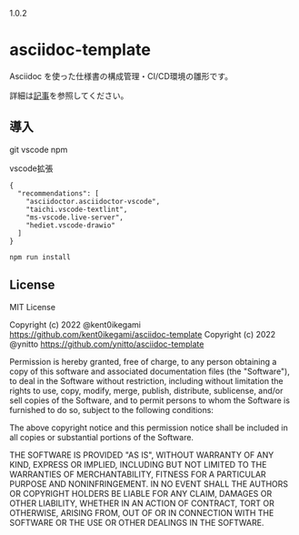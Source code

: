 1.0.2

# asciidoc-template

Asciidoc を使った仕様書の構成管理・CI/CD環境の雛形です。

詳細は[記事](https://qiita.com/ynitto/items/fa44aae90c927e52613c)を参照してください。


## 導入

git
vscode
npm

vscode拡張
```
{
  "recommendations": [
    "asciidoctor.asciidoctor-vscode",
    "taichi.vscode-textlint",
    "ms-vscode.live-server",
    "hediet.vscode-drawio"
  ]
}
```

```
npm run install
```

## License

MIT License

Copyright (c) 2022 @kent0ikegami <add aws deploy settings> https://github.com/kent0ikegami/asciidoc-template
Copyright (c) 2022 @ynitto <original> https://github.com/ynitto/asciidoc-template

Permission is hereby granted, free of charge, to any person obtaining a copy
of this software and associated documentation files (the "Software"), to deal
in the Software without restriction, including without limitation the rights
to use, copy, modify, merge, publish, distribute, sublicense, and/or sell
copies of the Software, and to permit persons to whom the Software is
furnished to do so, subject to the following conditions:

The above copyright notice and this permission notice shall be included in all
copies or substantial portions of the Software.

THE SOFTWARE IS PROVIDED "AS IS", WITHOUT WARRANTY OF ANY KIND, EXPRESS OR
IMPLIED, INCLUDING BUT NOT LIMITED TO THE WARRANTIES OF MERCHANTABILITY,
FITNESS FOR A PARTICULAR PURPOSE AND NONINFRINGEMENT. IN NO EVENT SHALL THE
AUTHORS OR COPYRIGHT HOLDERS BE LIABLE FOR ANY CLAIM, DAMAGES OR OTHER
LIABILITY, WHETHER IN AN ACTION OF CONTRACT, TORT OR OTHERWISE, ARISING FROM,
OUT OF OR IN CONNECTION WITH THE SOFTWARE OR THE USE OR OTHER DEALINGS IN THE
SOFTWARE.
